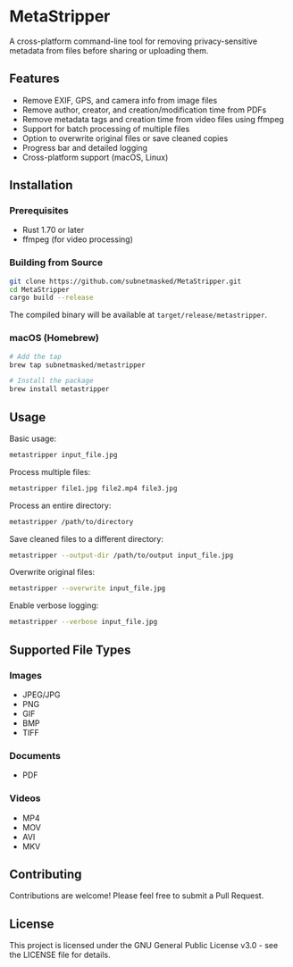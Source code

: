 # MetaStripper

A cross-platform command-line tool for removing privacy-sensitive metadata from files before sharing or uploading them.

## Features

- Remove EXIF, GPS, and camera info from image files
- Remove author, creator, and creation/modification time from PDFs
- Remove metadata tags and creation time from video files using ffmpeg
- Support for batch processing of multiple files
- Option to overwrite original files or save cleaned copies
- Progress bar and detailed logging
- Cross-platform support (macOS, Linux)

## Installation

### Prerequisites

- Rust 1.70 or later
- ffmpeg (for video processing)

### Building from Source

```bash
git clone https://github.com/subnetmasked/MetaStripper.git
cd MetaStripper
cargo build --release
```

The compiled binary will be available at `target/release/metastripper`.

### macOS (Homebrew)

```bash
# Add the tap
brew tap subnetmasked/metastripper

# Install the package
brew install metastripper
```

## Usage

Basic usage:
```bash
metastripper input_file.jpg
```

Process multiple files:
```bash
metastripper file1.jpg file2.mp4 file3.jpg
```

Process an entire directory:
```bash
metastripper /path/to/directory
```

Save cleaned files to a different directory:
```bash
metastripper --output-dir /path/to/output input_file.jpg
```

Overwrite original files:
```bash
metastripper --overwrite input_file.jpg
```

Enable verbose logging:
```bash
metastripper --verbose input_file.jpg
```

## Supported File Types

### Images
- JPEG/JPG
- PNG
- GIF
- BMP
- TIFF

### Documents
- PDF

### Videos
- MP4
- MOV
- AVI
- MKV

## Contributing

Contributions are welcome! Please feel free to submit a Pull Request.

## License

This project is licensed under the GNU General Public License v3.0 - see the LICENSE file for details.
